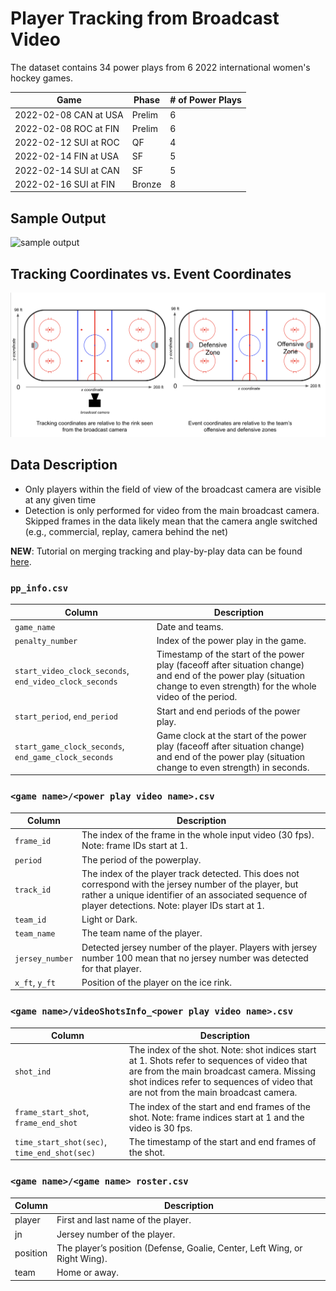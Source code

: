 # Player Tracking from Broadcast Video

The dataset contains 34 power plays from 6 2022 international women's hockey games.

| **Game**              | **Phase** | **# of Power Plays** |
|-----------------------|-----------|----------------------|
| 2022-02-08 CAN at USA | Prelim    | 6                    |
| 2022-02-08 ROC at FIN | Prelim    | 6                    |
| 2022-02-12 SUI at ROC | QF        | 4                    |
| 2022-02-14 FIN at USA | SF        | 5                    |
| 2022-02-14 SUI at CAN | SF        | 5                    |
| 2022-02-16 SUI at FIN | Bronze    | 8                    |


## Sample Output

![sample output](sample_video.gif)

## Tracking Coordinates vs. Event Coordinates

![tracking vs. event coords](tracking_event_coords.png)

## Data Description

- Only players within the field of view of the broadcast camera are visible at any given time
- Detection is only performed for video from the main broadcast camera. Skipped frames in the data likely mean that the camera angle switched (e.g., commercial, replay, camera behind the net)

**NEW**: Tutorial on merging tracking and play-by-play data can be found [here](join_tracking_pbp.ipynb).

### `pp_info.csv`

| **Column**                                         | **Description**                                                                                                                                                            |
|----------------------------------------------------|----------------------------------------------------------------------------------------------------------------------------------------------------------------------------|
| `game_name`                                          | Date and teams.                                                                                                                                                            |
| `penalty_number`                                     | Index of the power play in the game.                                                                                                                                       |
| `start_video_clock_seconds`, `end_video_clock_seconds` | Timestamp of the start of the power play (faceoff after situation change) and end of the power play (situation change to even strength) for the whole video of the period. |
| `start_period`, `end_period`                          | Start and end periods of the power play.                                                                                                                                   |
| `start_game_clock_seconds`, `end_game_clock_seconds`   | Game clock at the start of the power play (faceoff after situation change) and end of the power play (situation change to even strength) in seconds.                       |

### `<game name>/<power play video name>.csv`

| **Column**    | **Description**                                                                                                                                                                                                    |
|---------------|--------------------------------------------------------------------------------------------------------------------------------------------------------------------------------------------------------------------|
| `frame_id`      | The index of the frame in the whole input video (30 fps). Note: frame IDs start at 1.                                                                                                                              |
| `period`        | The period of the powerplay.                                                                                                                                                                                       |
| `track_id`      | The index of the player track detected. This does not correspond with the jersey number of the player, but rather a unique identifier of an associated sequence of player detections. Note: player IDs start at 1. |
| `team_id`       | Light or Dark.                                                                                                                                                                                                     |
| `team_name`     | The team name of the player.                                                                                                                                                                                       |
| `jersey_number` | Detected jersey number of the player. Players with jersey number 100 mean that no jersey number was detected for that player.                                                                                      |
| `x_ft`, `y_ft`    | Position of the player on the ice rink.                                                                                                                                                                            |

### `<game name>/videoShotsInfo_<power play video name>.csv`

| **Column**                               | **Description**                                                                                                                                                                                                                |
|------------------------------------------|--------------------------------------------------------------------------------------------------------------------------------------------------------------------------------------------------------------------------------|
| `shot_ind`                                 | The index of the shot. Note: shot indices start at 1. Shots refer to sequences of video that are from the main broadcast camera. Missing shot indices refer to sequences of video that are not from the main broadcast camera. |
| `frame_start_shot`, `frame_end_shot`         | The index of the start and end frames of the shot. Note: frame indices start at 1 and the video is 30 fps.                                                                                                                     |
| `time_start_shot(sec)`, `time_end_shot(sec)` | The timestamp of the start and end frames of the shot.                                                                                                                                                                         |

### `<game name>/<game name> roster.csv`

| **Column** | **Description**                                                            |
|------------|----------------------------------------------------------------------------|
| player     | First and last name of the player.                                         |
| jn         | Jersey number of the player.                                               |
| position   | The player’s position (Defense, Goalie, Center, Left Wing, or Right Wing). |
| team       | Home or away.                                                              |

